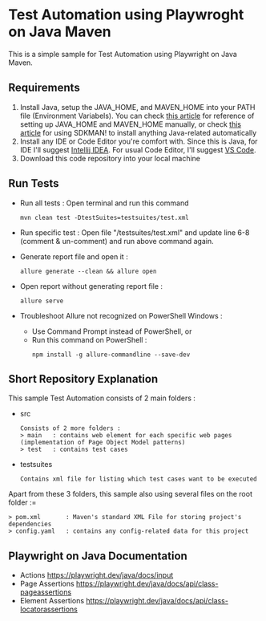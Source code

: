 # Test Automation using Playwroght on Java Maven
This is a simple sample for Test Automation using Playwright on Java Maven.

## Requirements 

1. Install Java, setup the JAVA_HOME, and MAVEN_HOME into your PATH file (Environment Variabels). You can check [this article](https://medium.com/@zorozeri/install-maven-by-setting-up-maven-home-abb4d158fcc6) for reference of setting up JAVA_HOME and MAVEN_HOME manually, or check [this article](https://medium.com/@zorozeri/manage-java-version-using-sdkman-including-maven-gradle-scala-kotlin-and-many-more-82532be9437e) for using SDKMAN! to install anything Java-related automatically
2. Install any IDE or Code Editor you're comfort with. Since this is Java, for IDE I'll suggest [Intellij IDEA](https://www.jetbrains.com/idea/download). For usual Code Editor, I'll suggest [VS Code](https://code.visualstudio.com/).
3. Download this code repository into your local machine

## Run Tests
* Run all tests : Open terminal and run this command
   ```
   mvn clean test -DtestSuites=testsuites/test.xml
   ```

* Run specific test : Open file "/testsuites/test.xml" and update line 6-8 (comment & un-comment) and run above command again.

*  Generate report file and open it :

   ```
   allure generate --clean && allure open
   ```
*  Open report without generating report file : 

   ```
   allure serve
   ```
*  Troubleshoot Allure not recognized on PowerShell Windows :
   - Use Command Prompt instead of PowerShell, or
   - Run this command on PowerShell : 
     ```
     npm install -g allure-commandline --save-dev
     ```
   
## Short Repository Explanation

This sample Test Automation consists of 2 main folders : 

* src
   ```
   Consists of 2 more folders :
   > main   : contains web element for each specific web pages (implementation of Page Object Model patterns)
   > test   : contains test cases
   ```
* testsuites
   ```
   Contains xml file for listing which test cases want to be executed
   ```

Apart from these 3 folders, this sample also using several files on the root folder :=
   ```
   > pom.xml       : Maven's standard XML File for storing project's dependencies
   > config.yaml   : contains any config-related data for this project
   ```

## Playwright on Java Documentation
- Actions
  https://playwright.dev/java/docs/input
- Page Assertions
  https://playwright.dev/java/docs/api/class-pageassertions
- Element Assertions
  https://playwright.dev/java/docs/api/class-locatorassertions
